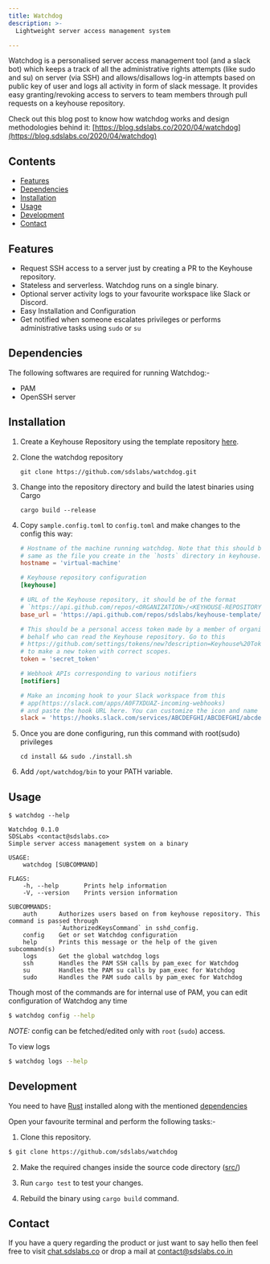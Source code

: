 ```yaml
---
title: Watchdog
description: >-
  Lightweight server access management system

---
```


Watchdog is a personalised server access management tool (and a slack bot) which keeps a track of all the administrative rights attempts (like sudo and su) on server (via SSH) and allows/disallows log-in attempts based on public key of user and logs all activity in form of slack message. It provides easy granting/revoking access to servers to team members through pull requests on a keyhouse repository.

Check out this blog post to know how watchdog works and design methodologies behind it: [https://blog.sdslabs.co/2020/04/watchdog](https://blog.sdslabs.co/2020/04/watchdog)

## Contents

* [Features](#features)
* [Dependencies](#dependencies)
* [Installation](#installation)
* [Usage](#usage)
* [Development](#development)
* [Contact](#contact)


## Features

* Request SSH access to a server just by creating a PR to the Keyhouse repository.
* Stateless and serverless. Watchdog runs on a single binary.
* Optional server activity logs to your favourite workspace like Slack or Discord.
* Easy Installation and Configuration
* Get notified when someone escalates privileges or performs administrative tasks using `sudo` or `su`

## Dependencies

The following softwares are required for running Watchdog:-

* PAM
* OpenSSH server

## Installation

1. Create a Keyhouse Repository using the template repository [here](https://github.com/sdslabs/keyhouse-template).

2. Clone the watchdog repository

    `git clone https://github.com/sdslabs/watchdog.git`

3. Change into the repository directory and build the latest binaries using Cargo

    `cargo build --release`

4. Copy `sample.config.toml` to `config.toml` and make changes to the config this way:

    ```toml
    # Hostname of the machine running watchdog. Note that this should be
    # same as the file you create in the `hosts` directory in keyhouse.
    hostname = 'virtual-machine'

    # Keyhouse repository configuration
    [keyhouse]

    # URL of the Keyhouse repository, it should be of the format
    # `https://api.github.com/repos/<ORGANIZATION>/<KEYHOUSE-REPOSITORY>/contents`
    base_url = 'https://api.github.com/repos/sdslabs/keyhouse-template/contents'

    # This should be a personal access token made by a member of organization on his/her
    # behalf who can read the Keyhouse repository. Go to this
    # https://github.com/settings/tokens/new?description=Keyhouse%20Token&scopes=repo
    # to make a new token with correct scopes.
    token = 'secret_token'

    # Webhook APIs corresponding to various notifiers
    [notifiers]

    # Make an incoming hook to your Slack workspace from this
    # app(https://slack.com/apps/A0F7XDUAZ-incoming-webhooks)
    # and paste the hook URL here. You can customize the icon and name as you like.
    slack = 'https://hooks.slack.com/services/ABCDEFGHI/ABCDEFGHI/abcdefghijklmnopqrstuvwx'
    ```

5. Once you are done configuring, run this command with root(sudo) privileges

    `cd install && sudo ./install.sh`

6. Add `/opt/watchdog/bin` to your PATH variable.

## Usage

```
$ watchdog --help

Watchdog 0.1.0
SDSLabs <contact@sdslabs.co>
Simple server access management system on a binary

USAGE:
    watchdog [SUBCOMMAND]

FLAGS:
    -h, --help       Prints help information
    -V, --version    Prints version information

SUBCOMMANDS:
    auth      Authorizes users based on from keyhouse repository. This command is passed through
              `AuthorizedKeysCommand` in sshd_config.
    config    Get or set Watchdog configuration
    help      Prints this message or the help of the given subcommand(s)
    logs      Get the global watchdog logs
    ssh       Handles the PAM SSH calls by pam_exec for Watchdog
    su        Handles the PAM su calls by pam_exec for Watchdog
    sudo      Handles the PAM sudo calls by pam_exec for Watchdog
```

Though most of the commands are for internal use of PAM, you can edit configuration of Watchdog any time

```sh
$ watchdog config --help
```

_NOTE:_ config can be fetched/edited only with `root` (`sudo`) access.

To view logs

```sh
$ watchdog logs --help
```

## Development

You need to have [Rust](https://www.rust-lang.org/tools/install) installed along with the mentioned [dependencies](#dependencies)

Open your favourite terminal and perform the following tasks:-

1. Clone this repository.

```bash
$ git clone https://github.com/sdslabs/watchdog
```

2. Make the required changes inside the source code directory ([src/](src/))

3. Run `cargo test` to test your changes.

4. Rebuild the binary using `cargo build` command.

## Contact

If you have a query regarding the product or just want to say hello then feel free to visit
[chat.sdslabs.co](http://chat.sdslabs.co/) or drop a mail at [contact@sdslabs.co.in](mailto:contact@sdslabs.co.in)
